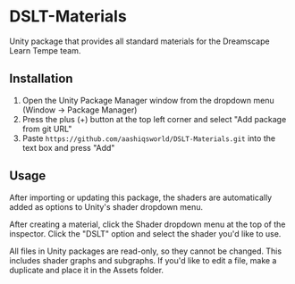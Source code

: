 # DSLT-Materials

Unity package that provides all standard materials for the Dreamscape Learn Tempe team.

## Installation

1. Open the Unity Package Manager window from the dropdown menu (Window -> Package Manager)
2. Press the plus (+) button at the top left corner and select "Add package from git URL"
3. Paste `https://github.com/aashiqsworld/DSLT-Materials.git` into the text box and press "Add"

## Usage
After importing or updating this package, the shaders are automatically added as options to Unity's shader dropdown menu.

After creating a material, click the Shader dropdown menu at the top of the inspector. Click the "DSLT" option and select the shader you'd like to use. 

All files in Unity packages are read-only, so they cannot be changed. This includes shader graphs and subgraphs. If you'd like to edit a file, make a duplicate and place it in the Assets folder.